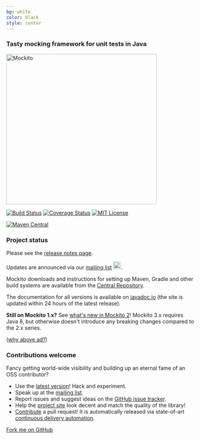 ```yaml
---
bg: white
color: black
style: center
---
```

### Tasty mocking framework for unit tests in Java

<img alt="Mockito" src="https://github.com/mockito/mockito.github.io/raw/master/img/logo%402x.png" width="400">


<div markdown="1">

[![Build Status](https://travis-ci.org/mockito/mockito.svg?branch=release/3.x)](https://travis-ci.org/mockito/mockito)
[![Coverage Status](https://img.shields.io/codecov/c/github/mockito/mockito.svg)](https://codecov.io/github/mockito/mockito)
[![MIT License](https://img.shields.io/badge/license-MIT-green.svg)](https://github.com/mockito/mockito/blob/master/LICENSE)

[![Maven Central](https://img.shields.io/maven-central/v/org.mockito/mockito-core.svg)](https://search.maven.org/search?q=g:org.mockito%20AND%20a:mockito-core&core=gav)

</div>






### Project status

Please see the [release notes page](https://github.com/mockito/mockito/releases).

Updates are announced via our [mailing list] <img alt="Google Groups" src="https://groups.google.com/forum/favicon.ico" width="21" height="21">.

Mockito downloads and instructions for setting up Maven, Gradle and other build systems are available from the
[Central Repository](https://search.maven.org/artifact/org.mockito/mockito-core/).

The documentation for all versions is available on
[javadoc.io](https://javadoc.io/doc/org.mockito/mockito-core/latest/org.mockito/org/mockito/Mockito.html)
(the site is updated within 24 hours of the latest release).

**Still on Mockito 1.x?** See [what's new in Mockito 2](https://github.com/mockito/mockito/wiki/What%27s-new-in-Mockito-2)!
Mockito 3.x requires Java 8, but otherwise doesn't introduce any breaking changes compared to the 2.x series.

<script async type="text/javascript" src="//cdn.carbonads.com/carbon.js?zoneid=1673&serve=C6AILKT&placement=mockitoorg" id="_carbonads_js"></script>
(<a href="https://github.com/mockito/mockito/wiki/Ads-on-mockito.org-site">why above ad?</a>)


### Contributions welcome

Fancy getting world-wide visibility and building up an eternal fame of an OSS contributor?

* Use the [latest version](https://github.com/mockito/mockito/releases)! Hack and experiment.
* Speak up at the [mailing list].
* Report issues and suggest ideas on the [GitHub issue tracker](https://github.com/mockito/mockito/issues).
* Help the [project site](https://github.com/mockito/mockito.github.io) look decent and match the quality of the library!
* [Contribute](https://github.com/mockito/mockito/blob/release/3.x/.github/CONTRIBUTING.md) a pull request! It is automatically released via state-of-art [continuous delivery automation](https://szczepiq.blogspot.com/2014_08_01_archive.html).

<span id="forkongithub">
  <a href="{{ site.source_link }}" class="bg-green">
    Fork me on GitHub
  </a>
</span>


[mailing list]: https://groups.google.com/group/mockito
